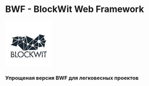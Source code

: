 # BWF - BlockWit Web Framework
![BWF](logo.png "BWF")

### Упрощеная версия BWF для легковесных проектов


